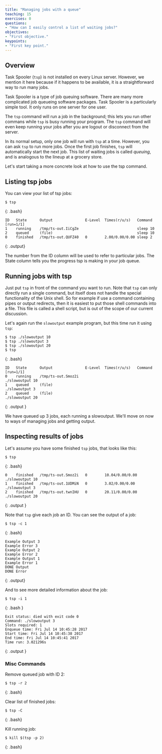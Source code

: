 ```yaml
---
title: "Managing jobs with a queue"
teaching: 15
exercises: 0
questions:
- "How can I easily control a list of waiting jobs?"
objectives:
- "First objective."
keypoints:
- "First key point."
---
```


## Overview

Task Spooler (`tsp`) is not installed on every Linux server.  However, we mention it here because if it happens to be available, it is a straightforward way to run many jobs.

Task Spooler is a type of job queuing software.  There are many more complicated job queueing software packages.  Task Spooler is a particularly simple tool.  It only runs on one server for one user.

The `tsp` command will run a job in the background;  this lets you run other commans while `tsp` is busy running your program.  The `tsp` command will even keep running your jobs after you are logout or disconnect from the server.

In its normal setup, only one job will run with `tsp` at a time.  However, you can ask `tsp` to run more jobs.  Once the first job finishes, `tsp` will automatically start the next job.  This list of waiting jobs is called *queuing*, and is analogous to the lineup at a grocery store.

Let's start taking a more concrete look at how to use the tsp command.

## Listing tsp jobs

You can view your list of tsp jobs:

~~~
$ tsp
~~~
{: .bash}

~~~
ID   State      Output               E-Level  Times(r/u/s)   Command [run=1/1]
1    running    /tmp/ts-out.IiCgZe                           sleep 10
2    queued     (file)                                       sleep 10
0    finished   /tmp/ts-out.QUFZ40   0        2.00/0.00/0.00 sleep 2
~~~
{: .output}

The number from the ID column will be used to refer to particular jobs.  The State column tells you the progress tsp is making in your job queue.


## Running jobs with tsp

Just put `tsp` in front of the command you want to run.  Note that `tsp` can only directly run a single command, but itself does not handle the special functionality of the Unix shell.  So for example if use a command containing pipes or output redirects, then it is easiest to put those shell commands into a file.  This file is called a shell script, but is out of the scope of our current discussion.

Let's again run the `slowoutput` example program, but this time run it using `tsp`:

~~~
$ tsp ./slowoutput 10
$ tsp ./slowoutput 3
$ tsp ./slowoutput 20
$ tsp
~~~
{: .bash}
~~~
ID   State      Output               E-Level  Times(r/u/s)   Command [run=1/1]
0    running    /tmp/ts-out.Smoz2i                           ./slowoutput 10
1    queued     (file)                                       ./slowoutput 3
2    queued     (file)                                       ./slowoutput 20
~~~
{: .output }

We have queued up 3 jobs, each running a slowoutput.  We'll move on now to ways of managing jobs and getting output.


## Inspecting results of jobs

Let's assume you have some finished `tsp` jobs, that looks like this:

~~~
$ tsp
~~~
{: .bash}

~~~
0    finished   /tmp/ts-out.Smoz2i   0        10.04/0.00/0.00 ./slowoutput 10
1    finished   /tmp/ts-out.1UDMiN   0        3.02/0.00/0.00 ./slowoutput 3
2    finished   /tmp/ts-out.twnIHU   0        20.11/0.00/0.00 ./slowoutput 20
~~~
{: .output }


Note that `tsp` give each job an ID.  You can see the output of a job:

~~~
$ tsp -c 1
~~~
{: .bash}
~~~
Example Output 3
Example Error 3
Example Output 2
Example Error 2
Example Output 1
Example Error 1
DONE Output
DONE Error
~~~
{: .output}

And to see more detailed information about the job:

~~~
$ tsp -i 1
~~~
{: .bash }

~~~
Exit status: died with exit code 0
Command: ./slowoutput 3
Slots required: 1
Enqueue time: Fri Jul 14 10:45:28 2017
Start time: Fri Jul 14 10:45:38 2017
End time: Fri Jul 14 10:45:41 2017
Time run: 3.021296s
~~~
{: .output }

### Misc Commands

Remove queued job with ID 2:

~~~
$ tsp -r 2
~~~
{: .bash}

Clear list of finished jobs:
~~~
$ tsp -C
~~~
{: .bash}

Kill running job:
~~~
$ kill $(tsp -p 2)
~~~
{: .bash}
